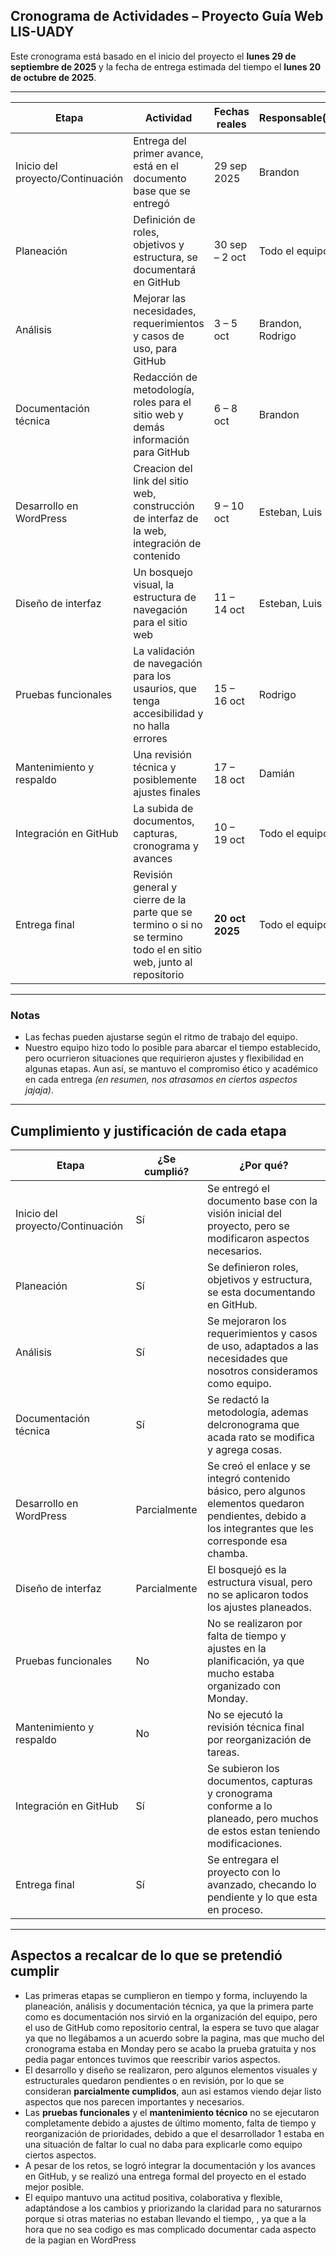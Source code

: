 ## Cronograma de Actividades – Proyecto Guía Web LIS-UADY

Este cronograma está basado en el inicio del proyecto el **lunes 29 de septiembre de 2025** y la fecha de entrega estimada del tiempo el **lunes 20 de octubre de 2025**.

---

| **Etapa** | **Actividad** | **Fechas reales** | **Responsable(s)** |
|-----------|----------------|-------------------|---------------------|
| Inicio del proyecto/Continuación | Entrega del primer avance, está en el documento base que se entregó | 29 sep 2025 | Brandon |
| Planeación | Definición de roles, objetivos y estructura, se documentará en GitHub | 30 sep – 2 oct | Todo el equipo |
| Análisis | Mejorar las necesidades, requerimientos y casos de uso, para GitHub | 3 – 5 oct | Brandon, Rodrigo |
| Documentación técnica | Redacción de metodología, roles para el sitio web y demás información para GitHub | 6 – 8 oct | Brandon |
| Desarrollo en WordPress | Creacion del link del sitio web, construcción de interfaz de la web, integración de contenido | 9 – 10 oct | Esteban, Luis |
| Diseño de interfaz | Un bosquejo visual, la estructura de navegación para el sitio web | 11 – 14 oct | Esteban, Luis |
| Pruebas funcionales | La validación de navegación para los usaurios, que tenga accesibilidad y no halla errores | 15 – 16 oct | Rodrigo |
| Mantenimiento y respaldo | Una revisión técnica y posiblemente ajustes finales | 17 – 18 oct | Damián |
| Integración en GitHub | La subida de documentos, capturas, cronograma y avances | 10 – 19 oct | Todo el equipo |
| Entrega final | Revisión general y cierre de la parte que se termino o si no se termino todo el en sitio web, junto al repositorio | **20 oct 2025** | Todo el equipo |

---

### Notas
- Las fechas pueden ajustarse según el ritmo de trabajo del equipo.  
- Nuestro equipo hizo todo lo posible para abarcar el tiempo establecido, pero ocurrieron situaciones que requirieron ajustes y flexibilidad en algunas etapas. Aun así, se mantuvo el compromiso ético y académico en cada entrega *(en resumen, nos atrasamos en ciertos aspectos jajaja)*.

---

## Cumplimiento y justificación de cada etapa

| **Etapa** | **¿Se cumplió?** | **¿Por qué?** |
|-----------|------------------|---------------|
| Inicio del proyecto/Continuación | Sí | Se entregó el documento base con la visión inicial del proyecto, pero se modificaron aspectos necesarios. |
| Planeación | Sí | Se definieron roles, objetivos y estructura, se esta documentando en GitHub. |
| Análisis | Sí | Se mejoraron los requerimientos y casos de uso, adaptados a las necesidades que nosotros consideramos como equipo. |
| Documentación técnica | Sí | Se redactó la metodología, ademas delcronograma que acada rato se modifica y agrega cosas. |
| Desarrollo en WordPress | Parcialmente | Se creó el enlace y se integró contenido básico, pero algunos elementos quedaron pendientes, debido a los integrantes que les corresponde esa chamba. |
| Diseño de interfaz | Parcialmente | El bosquejó es la estructura visual, pero no se aplicaron todos los ajustes planeados. |
| Pruebas funcionales | No | No se realizaron por falta de tiempo y ajustes en la planificación, ya que mucho estaba organizado con Monday. |
| Mantenimiento y respaldo | No | No se ejecutó la revisión técnica final por reorganización de tareas. |
| Integración en GitHub | Sí | Se subieron los documentos, capturas y cronograma conforme a lo planeado, pero muchos de estos estan teniendo modificaciones. |
| Entrega final | Sí | Se entregara el proyecto con lo avanzado, checando lo pendiente y lo que esta en proceso. |


---

## Aspectos a recalcar de lo que se pretendió cumplir
- Las primeras etapas se cumplieron en tiempo y forma, incluyendo la planeación, análisis y documentación técnica, ya que la primera parte como es documentación nos sirvió en la organización del equipo, pero el uso de GitHub como repositorio central, la espera se tuvo que alagar ya que no llegábamos a un acuerdo sobre la pagina, mas que mucho del cronograma estaba en Monday pero se acabo la prueba gratuita y nos pedía pagar entonces tuvimos que reescribir varios aspectos.
- El desarrollo y diseño se realizaron, pero algunos elementos visuales y estructurales quedaron pendientes o en revisión, por lo que se consideran **parcialmente cumplidos**, aun asi estamos viendo dejar listo aspectos que nos parecen importantes y necesarios.
- Las **pruebas funcionales** y el **mantenimiento técnico** no se ejecutaron completamente debido a ajustes de último momento, falta de tiempo y reorganización de prioridades, debido a que el desarrollador 1 estaba en una situación de faltar lo cual no daba para explicarle como equipo ciertos aspectos.
- A pesar de los retos, se logró integrar la documentación y los avances en GitHub, y se realizó una entrega formal del proyecto en el estado mejor posible.
- El equipo mantuvo una actitud positiva, colaborativa y flexible, adaptándose a los cambios y priorizando la claridad para no saturarnos porque si otras materias no estaban llevando el tiempo, , ya que a la hora que no sea codigo es mas complicado documentar cada aspecto de la pagian en WordPress






